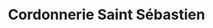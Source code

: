 ---
title: "Cordonnerie Saint Sébastien"
url: /nevers/cordonnerie-saint-sebastien/
shop: chaussures
---